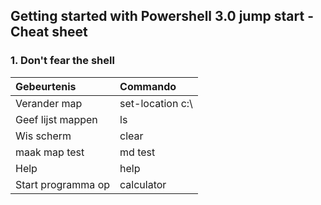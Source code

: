## Getting started with Powershell 3.0 jump start - Cheat sheet


### 1. Don't fear the shell
 
 |  Gebeurtenis | Commando  |
 | :---     | :--- |
 |  Verander map | set-location c:\ |
 |  Geef lijst mappen | ls |
 | Wis scherm | clear |
 | maak map test | md test |
 | Help | help |
 | Start programma op | calculator |
